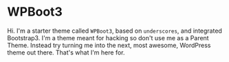 WPBoot3
===

Hi. I'm a starter theme called `WPBoot3`, based on `underscores`, and integrated Bootstrap3. I'm a theme meant for hacking so don't use me as a Parent Theme. Instead try turning me into the next, most awesome, WordPress theme out there. That's what I'm here for.
